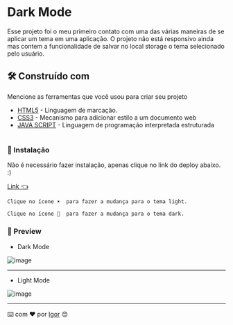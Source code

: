 # Dark Mode

Esse projeto foi o meu primeiro contato com uma das várias maneiras de se aplicar um tema em uma aplicação.
O projeto não está responsivo ainda mas contem a funcionalidade de salvar no local storage o tema selecionado pelo usuário.




## 🛠️ Construído com

Mencione as ferramentas que você usou para criar seu projeto

* [HTML5](https://html.com/) - Linguagem de marcação.
* [CSS3](https://www.w3.org/Style/CSS/Overview.en.html) - Mecanismo para adicionar estilo a um documento web
* [JAVA SCRIPT](https://www.javascript.com/) - Linguagem de programação interpretada estruturada
#

### 🔧 Instalação

Não é necessário fazer instalação, apenas clique no link do deploy abaixo. :)


[Link 👈 ](https://spontaneous-profiterole-f377cc.netlify.app/)


```
Clique no ícone ☀️  para fazer a mudança para o tema light.
```
```
Clique no ícone 🌙  para fazer a mudança para o tema dark.
```
### 👀 Preview

* Dark Mode

![image](https://user-images.githubusercontent.com/90478654/178127567-7ad42cf3-f9cf-4e8a-8a36-abd62cc63a39.png)

---

* Light Mode

![image](https://user-images.githubusercontent.com/90478654/178127575-26ea7e37-e55b-4f56-9f27-9e0266077cd8.png)



---
⌨️ com ❤️ por [Igor](https://gist.github.com/0dayig0r) 😊

